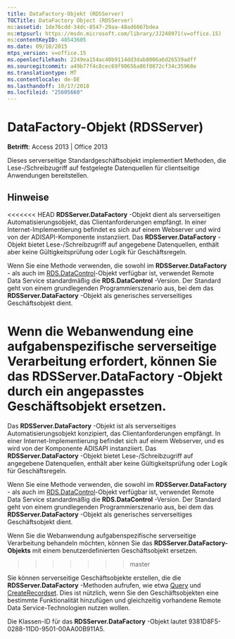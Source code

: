```yaml
---
title: DataFactory-Objekt (RDSServer)
TOCTitle: DataFactory Object (RDSServer)
ms:assetid: 1de76cdd-34dc-8547-29aa-48ad6067bdea
ms:mtpsurl: https://msdn.microsoft.com/library/JJ248971(v=office.15)
ms:contentKeyID: 48543605
ms.date: 09/18/2015
mtps_version: v=office.15
ms.openlocfilehash: 2249ea154ac40b9114dd3dab8006a6d26539adff
ms.sourcegitcommit: a49b77f4c8cec69f90656a86f0872cf34c35968e
ms.translationtype: MT
ms.contentlocale: de-DE
ms.lasthandoff: 10/17/2018
ms.locfileid: "25605660"
---
```

# <a name="datafactory-object-rdsserver"></a>DataFactory-Objekt (RDSServer)


**Betrifft**: Access 2013 | Office 2013

Dieses serverseitige Standardgeschäftsobjekt implementiert Methoden, die Lese-/Schreibzugriff auf festgelegte Datenquellen für clientseitige Anwendungen bereitstellen.

## <a name="remarks"></a>Hinweise

<<<<<<< HEAD **RDSServer.DataFactory** -Objekt dient als serverseitigen Automatisierungsobjekt, das Clientanforderungen empfängt. In einer Internet-Implementierung befindet es sich auf einem Webserver und wird von der ADISAPI-Komponente instanziiert. Das **RDSServer.DataFactory** -Objekt bietet Lese-/Schreibzugriff auf angegebene Datenquellen, enthält aber keine Gültigkeitsprüfung oder Logik für Geschäftsregeln.

Wenn Sie eine Methode verwenden, die sowohl im **RDSServer.DataFactory** - als auch im [RDS.DataControl](datacontrol-object-rds.md)-Objekt verfügbar ist, verwendet Remote Data Service standardmäßig die **RDS.DataControl** -Version. Der Standard geht von einem grundlegenden Programmierszenario aus, bei dem das **RDSServer.DataFactory** -Objekt als generisches serverseitiges Geschäftsobjekt dient.

<a name="if-you-want-your-web-application-to-handle-task-specific-server-side-processing-you-can-replace-the-rdsserverdatafactory-with-a-custom-business-object"></a>Wenn die Webanwendung eine aufgabenspezifische serverseitige Verarbeitung erfordert, können Sie das **RDSServer.DataFactory** -Objekt durch ein angepasstes Geschäftsobjekt ersetzen.
=======
Das **RDSServer.DataFactory** -Objekt ist als serverseitiges Automatisierungsobjekt konzipiert, das Clientanforderungen empfängt. In einer Internet-Implementierung befindet sich auf einem Webserver, und es wird von der Komponente ADISAPI instanziiert. Das **RDSServer.DataFactory** -Objekt bietet Lese-/Schreibzugriff auf angegebene Datenquellen, enthält aber keine Gültigkeitsprüfung oder Logik für Geschäftsregeln.

Wenn Sie eine Methode verwenden, die sowohl im **RDSServer.DataFactory** - als auch im [RDS.DataControl](datacontrol-object-rds.md)-Objekt verfügbar ist, verwendet Remote Data Service standardmäßig die **RDS.DataControl** -Version. Der Standard geht von einem grundlegenden Programmierszenario aus, bei dem das **RDSServer.DataFactory** -Objekt als generisches serverseitiges Geschäftsobjekt dient.

Wenn Sie die Webanwendung aufgabenspezifische serverseitige Verarbeitung behandeln möchten, können Sie das **RDSServer.DataFactory-Objekts** mit einem benutzerdefinierten Geschäftsobjekt ersetzen.
>>>>>>> master

Sie können serverseitige Geschäftsobjekte erstellen, die die **RDSServer.DataFactory** -Methoden aufrufen, wie etwa [Query](query-method-rds.md) und [CreateRecordset](createrecordset-method-rds.md). Dies ist nützlich, wenn Sie den Geschäftsobjekten eine bestimmte Funktionalität hinzufügen und gleichzeitig vorhandene Remote Data Service-Technologien nutzen wollen.

Die Klassen-ID für das **RDSServer.DataFactory** -Objekt lautet 9381D8F5-0288-11D0-9501-00AA00B911A5.

